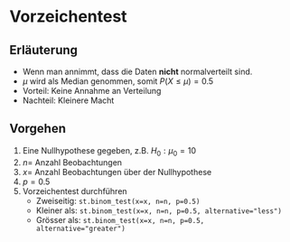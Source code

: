 # Vorzeichentest

## Erläuterung

- Wenn man annimmt, dass die Daten **nicht** normalverteilt sind.
- $\mu$ wird als Median genommen, somit $P(X \leq \mu) = 0.5$
- Vorteil: Keine Annahme an Verteilung
- Nachteil: Kleinere Macht

## Vorgehen

1. Eine Nullhypothese gegeben, z.B. $H_0: \mu_0 = 10$
2. $n =$ Anzahl Beobachtungen
3. $x =$ Anzahl Beobachtungen über der Nullhypothese
4. $p = 0.5$
5. Vorzeichentest durchführen
    * Zweiseitig: `st.binom_test(x=x, n=n, p=0.5)`
    * Kleiner als: `st.binom_test(x=x, n=n, p=0.5, alternative="less")`
    * Grösser als: `st.binom_test(x=x, n=n, p=0.5, alternative="greater")`







